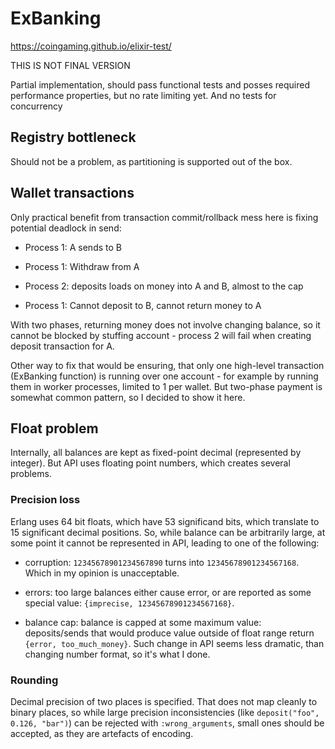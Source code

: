 # ExBanking

https://coingaming.github.io/elixir-test/

THIS IS NOT FINAL VERSION

Partial implementation, should pass functional tests and posses required
performance properties, but no rate limiting yet. And no tests for concurrency

## Registry bottleneck

Should not be a problem, as partitioning is supported out of the box.

## Wallet transactions

Only practical benefit from transaction commit/rollback mess here is fixing
potential deadlock in send:

- Process 1: A sends to B

- Process 1: Withdraw from A

- Process 2: deposits loads on money into A and B, almost to the cap

- Process 1: Cannot deposit to B, cannot return money to A

With two phases, returning money does not involve changing balance, so it cannot
be blocked by stuffing account - process 2 will fail when creating deposit transaction
for A.

Other way to fix that would be ensuring, that only one high-level transaction (ExBanking function)
is running over one account - for example by running them in worker processes, limited to 1 per
wallet. But two-phase payment is somewhat common pattern, so I decided to show it here.

## Float problem

Internally, all balances are kept as fixed-point decimal (represented by integer).
But API uses floating point numbers, which creates several problems.

### Precision loss

Erlang uses 64 bit floats, which have 53 significand bits, which translate to 15 significant
decimal positions. So, while balance can be arbitrarily large, at some point it cannot be
represented in API, leading to one of the following:

- corruption: `12345678901234567890` turns into `12345678901234567168`.
Which in my opinion is unacceptable.

- errors: too large balances either cause error, or are reported as some special value: `{imprecise, 12345678901234567168}`.

- balance cap: balance is capped at some maximum value: deposits/sends that would produce value outside of float range
return `{error, too_much_money}`.
Such change in API seems less dramatic, than changing number format, so it's what I done.

### Rounding

Decimal precision of two places is specified. That does not map cleanly to binary
places, so while large precision inconsistencies (like `deposit("foo", 0.126, "bar")`) can be
rejected with `:wrong_arguments`, small ones should be accepted, as they are artefacts of encoding.

